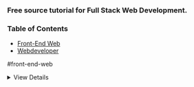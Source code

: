 ### Free source tutorial for Full Stack Web Development.

### Table of Contents

* [Front-End Web](#front-end-web)
* [Webdeveloper](#Web-developer)

#front-end-web

<details>
  <summary>View Details</summary>
  
  
Master the skills required to become a Front-End Web Developer, and start
building beautiful, responsive websites optimized for mobile and desktop
performance.
  
  <details>